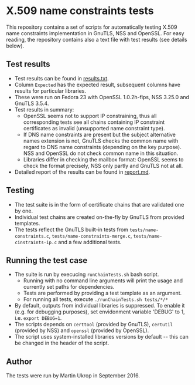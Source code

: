 X.509 name constraints tests
============================

This repository contains a set of scripts for automatically testing X.509 name constraints implementation in GnuTLS, NSS and OpenSSL. For easy reading, the repository contains also a text file with test results (see details below).

## Test results

* Test results can be found in [results.txt](results.txt).
* Column `Expected` has the expected result, subsequent columns have results for particular libraries.
* These were run on Fedora 23 with OpenSSL 1.0.2h-fips, NSS 3.25.0 and GnuTLS 3.5.4.
* Test results in summary:
  * OpenSSL seems not to support IP constraining, thus all corresponding tests see all chains containing IP constraint certificates as invalid (unsupported name constraint type).
  * If DNS name constraints are present but the subject alternative names extension is not, GnuTLS checks the common name with regard to DNS name constraints (depending on the key purpose). NSS and OpenSSL do not check common name in this situation.
  * Libraries differ in checking the mailbox format: OpenSSL seems to check the format precisely, NSS only partly and GnuTLS not at all.
* Detailed report of the results can be found in [report.md](report.md).

## Testing

* The test suite is in the form of certificate chains that are validated one by one.
* Individual test chains are created on-the-fly by GnuTLS from provided templates.
* The tests reflect the GnuTLS built-in tests from `tests/name-constraints.c`, `tests/name-constraints-merge.c`, `tests/name-cinstraints-ip.c` and a few additional tests.

## Running the test case

* The suite is run by execucing `runChainTests.sh` bash script.
  * Running with no command line arguments will print the usage and currently set paths for dependencies.
  * Tests are performed by providing a test template as an argument.
  * For running all tests, execute `./runChainTests.sh tests/*/*`
* By default, outputs from individual libraries is suppressed. To enable it (e.g. for debugging purposes), set envidonment variable 'DEBUG' to 1, i.e. `export DEBUG=1`.
* The scripts depends on `certtool` (provided by GnuTLS), `certutil` (provided by NSS) and `openssl` (provided by OpenSSL).
* The script uses system-installed libraries versions by default -- this can be changed in the header of the script.

## Author

The tests were run by Martin Ukrop in September 2016.
